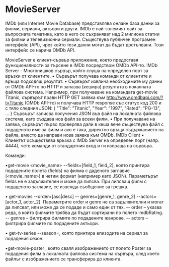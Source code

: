 # MovieServer
IMDb (или Internet Movie Database) представлява онлайн база данни за филми, сериали,
актьори и други. IMDb е най-големият сайт за въпросната тематика, като в него се
съхраняват над 2 милиона статии за филми и телевизионни сериали. Съществува
публичен програмен интерфейс (API), чрез който тези данни могат да бъдат достъпвани.
Този интерфейс се нарича OMDb API.

MovieServer e клиент-сървър приложение, което предоставя функционалности за
търсене в IMDb посредством OMDb API-то.
IMDb Server - Многонишков сървър, който слуша на определен порт за
връзки от клиентите.
• Сървърът получава команди от клиентите и връща подходящ резултат.
• Сървърът извлича необходимите му данни от OMDb API-то по HTTP и запазва
(кешира) резултата в локалната файлова система. Например, при получаване на
командата get-movie Titanic, сървърът прави HTTP GET заявка към
http://www.omdbapi.com/?t=Titanic (OMDb API-то) и получава HTTP response със
статус код 200 и с тяло следния JSON:
{
"Title": "Titanic",
"Year": "1997",
"Rated": "PG-13",
…
}
Сървърът записва получения JSON във файл на локалната файлова система, като
създава нов файл за всеки филм.
• При получаване на заявка, сървърът първо проверява дали в кеша вече
съществува файл с подаденото име за филм и ако е така, директно връща
съдържанието на файла, вместо да направи нова заявка към OMDb.
IMDb Client
• Клиентът осъществява връзка с IMDb Server на определен порт (напр. 4444), чете
команди от стандартния вход и ги изпраща на сървъра.

Команди:

•get-movie <movie_name> --fields=[field_1,
field_2], която принтира подадените полета (fields) на филма с даденото
заглавие (<movie_name>) в четим формат (например като JSON). Параметърът
fields не е задължителен и може да липсва. При липсващ филм с подаденото
заглавие, се извежда съобщение за грешка.

• get-movies --order=[asc|desc] --
genres=[genre_1, genre_2] --actors=[actor_1, actor_2]. Параметрите
order и genre не са задължителни и могат да липсват, или може да се подаде и
само един от тях.
-- order – указва реда, в който филмите трябва да бъдат сортирани по полето
imdbRating.
-- genres – филтрира филмите по подадените жанрове.
-- actors – филтрира филмите по подадените актьори.

• get-tv-series <name> --season=<value>, която
принтира епизодите на сериал за подадения сезон.

•get-movie-poster <name>, която
сваля изображението от полето Poster за подадения филм в локалната файлова
система на сървъра, след което файлът с изображението се трансферира до
клиента.
